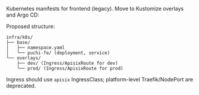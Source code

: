 Kubernetes manifests for frontend (legacy). Move to Kustomize overlays and Argo CD:

Proposed structure:

```
infra/k8s/
├── base/
│   ├── namespace.yaml
│   └── puchi-fe/ (deployment, service)
└── overlays/
    ├── dev/ (Ingress/ApisixRoute for dev)
    └── prod/ (Ingress/ApisixRoute for prod)
```

Ingress should use `apisix` IngressClass; platform-level Traefik/NodePort are deprecated.
